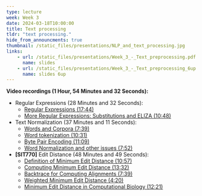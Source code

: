 ```yaml
---
type: lecture
week: Week 3
date: 2024-03-18T10:00:00
title: Text processing
tldr: "text processing."
hide_from_announcments: true
thumbnail: /static_files/presentations/NLP_and_text_processing.jpg
links: 
    - url: /static_files/presentations/Week_3_-_Text_preprocessing.pdf
      name: slides
    - url: /static_files/presentations/Week_3_-_Text_preprocessing_6up.pdf
      name: slides 6up
---
```

**Video recordings (1 Hour, 54 Minutes and 32 Seconds):**
- Regular Expressions (28 Minutes and 32 Seconds):
    - [Regular Expressions (17:44)](https://youtu.be/Rgy0Oj5xcDA)
    - [More Regular Expressions: Substitutions and ELIZA (10:48)](https://youtu.be/HVUL5QpX3H8)
- Text Normalization (37 Minutes and 11 Seconds):
    - [Words and Corpora (7:39)](https://youtu.be/5iFVic6lrJw)
    - [Word tokenization (10:31)](https://youtu.be/q34Yxov2on4)
    - [Byte Pair Encoding (11:09)](https://youtu.be/Y1xJlx-fSI0)
    - [Word Normalization and other issues (7:52)](https://youtu.be/H6F0rsYe2EY)
- **[SIT770]** Edit Distance (48 Minutes and 49 Seconds):
    - [Definition of Minimum Edit Distance (10:57)](https://youtu.be/hMEXsY2I0OM)
    - [Computing Minimum Edit Distance (13:32)](https://youtu.be/OsNXhLij4Bk)
    - [Backtrace for Computing Alignments (7:39)](https://youtu.be/0nEnbCjdfRM)
    - [Weighted Minimum Edit Distance (4:20)](https://youtu.be/FKNTx4coYM0)
    - [Minimum Edit Distance in Computational Biology (12:21)](https://youtu.be/da4YHI1PQEQ)
